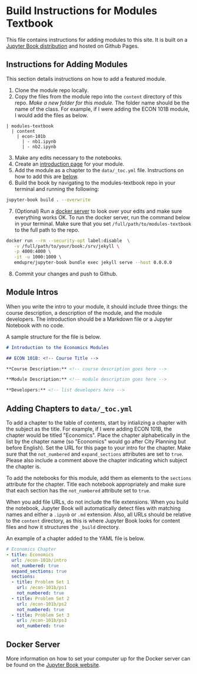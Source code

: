 # Build Instructions for Modules Textbook

This file contains instructions for adding modules to this site. It is built on a [Jupyter Book distribution](https://jupyter.org/jupyter-book/intro.html) and hosted on Github Pages.

## Instructions for Adding Modules

This section details instructions on how to add a featured module.

1. Clone the module repo locally. 
2. Copy the files from the module repo into the `content` directory of this repo. _Make a new folder for this module._ The folder name should be the name of the class. For example, if I were adding the ECON 101B module, I would add the files as below.

```
| modules-textbook
  | content
    | econ-101b
      | - nb1.ipynb
      | - nb2.ipynb
```

3. Make any edits necessary to the notebooks.
4. Create an [introduction page](#module-intro) for your module.
5. Add the module as a chapter to the `data/_toc.yml` file. Instructions on how to add this are [below](#adding-toc).
6. Build the book by navigating to the modules-textbook repo in your terminal and running the following:

```bash
jupyter-book build . --overwrite
```

7. (Optional) Run a [docker server](#docker) to look over your edits and make sure everything works OK. To run the docker server, run the command below in your terminal. Make sure that you set `/full/path/to/modules-textbook` to the full path to the repo.

```bash
docker run --rm --security-opt label:disable  \
   -v /full/path/to/your/book:/srv/jekyll \
   -p 4000:4000 \
   -it -u 1000:1000 \
   emdupre/jupyter-book bundle exec jekyll serve --host 0.0.0.0
```

8. Commit your changes and push to Github.

<div id="module-intro"></div>

## Module Intros

When you write the intro to your module, it should include three things: the course description, a description of the module, and the module developers. The introduction should be a Markdown file or a Jupyter Notebook with no code. 

A sample structure for the file is below.

```markdown
# Introduction to the Economics Modules

## ECON 101B: <!-- Course Title -->

**Course Description:** <!-- course description goes here -->

**Module Description:** <!-- module description goes here -->

**Developers:** <!-- list developers here -->
```


<div id="adding-toc"></div>

## Adding Chapters to `data/_toc.yml`

To add a chapter to the table of contents, start by intializing a chapter with the subject as the title. For example, if I were adding ECON 101B, the chapter would be titled "Economics". Place the chapter alphabetically in the list by the chapter name (so "Economics" would go after City Planning but before English). Set the URL for this page to your intro for the chapter. Make sure that the `not_numbered` and `expand_sections` attributes are set to `true`. Please also include a comment above the chapter indicating which subject the chapter is.

To add the notebooks for this module, add them as elements to the `sections` attribute for the chapter. Title each notebook appropriately and make sure that each section has the `not_numbered` attribute set to `true`. 

When you add file URLs, do not include the file extensions. When you build the notebook, Jupyter Book will automatically detect files with matching names and either a `.ipynb` or `.md` extension. Also, all URLs should be relative to the `content` directory, as this is where Jupyter Book looks for content files and how it structures the `_build` directory.

An example of a chapter added to the YAML file is below.

```yaml
# Economics Chapter
- title: Economics
  url: /econ-101b/intro
  not_numbered: true
  expand_sections: true
  sections:
  - title: Problem Set 1
    url: /econ-101b/ps1
    not_numbered: true
  - title: Problem Set 2
    url: /econ-101b/ps2
    not_numbered: true
  - title: Problem Set 3
    url: /econ-101b/ps3
    not_numbered: true
```

<div id="docker"></div>

## Docker Server

More information on how to set your computer up for the Docker server can be found on the [Jupyter Book website](https://jupyter.org/jupyter-book/guide/03_build.html#building-your-site-locally-with-containers-docker).
